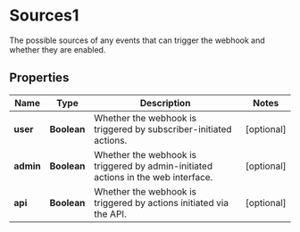 

# Sources1

The possible sources of any events that can trigger the webhook and whether they are enabled.

## Properties

| Name | Type | Description | Notes |
|------------ | ------------- | ------------- | -------------|
|**user** | **Boolean** | Whether the webhook is triggered by subscriber-initiated actions. |  [optional] |
|**admin** | **Boolean** | Whether the webhook is triggered by admin-initiated actions in the web interface. |  [optional] |
|**api** | **Boolean** | Whether the webhook is triggered by actions initiated via the API. |  [optional] |



